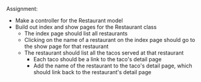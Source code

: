 Assignment:

- Make a controller for the Restaurant model 
- Build out index and show pages for the Restaurant class
    - The index page should list all restaurants
    - Clicking on the name of a restaurant on the index page should go to the show page for that restaurant
    - The restaurant should list all the tacos served at that restaurant
        - Each taco should be a link to the taco's detail page
        - Add the name of the restaurant to the taco's detail page, which should link back to the restaurant's detail page